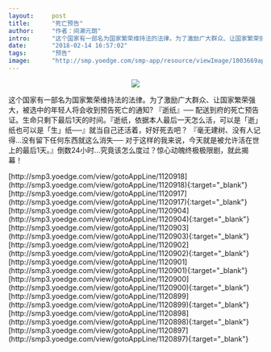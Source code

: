 ```yaml
---
layout:     post
title:      "死亡预告"
author:     "作者：间濑元朗"
intro:      "这个国家有一部名为国家繁荣维持法的法律。为了激励广大群众、让国家繁荣强大，被选中的年轻人将会收到预告死亡的通知? 『逝纸』── 配送到府的死亡预告证。生命只剩下最后1天的时间。『逝纸，依据本人最后一天怎么活，可以是「逝」纸也可以是「生」纸──』就当自己还活着，好好死去吧？ 『毫无建树、没有人记得…没有留下任何东西就这么消失── 对于这样的我来说，今天就是被允许活在世上的最后1天。』倒数24小时…究竟该怎么度过？惊心动魄终极极限剧，就此揭幕！"
date:       "2018-02-14 16:57:02"
tags:       "预告"
image:      "http://smp.yoedge.com/smp-app/resource/viewImage/1003669appline.png"
---
```

<div style="text-align: center">
<p><img src="http://smp.yoedge.com/smp-app/resource/viewImage/1003669appline.png"/></p>
</div>
<p class="post-meta">
<span>这个国家有一部名为国家繁荣维持法的法律。为了激励广大群众、让国家繁荣强大，被选中的年轻人将会收到预告死亡的通知? 『逝纸』── 配送到府的死亡预告证。生命只剩下最后1天的时间。『逝纸，依据本人最后一天怎么活，可以是「逝」纸也可以是「生」纸──』就当自己还活着，好好死去吧？ 『毫无建树、没有人记得…没有留下任何东西就这么消失── 对于这样的我来说，今天就是被允许活在世上的最后1天。』倒数24小时…究竟该怎么度过？惊心动魄终极极限剧，就此揭幕！</span>
</p>
[http://smp3.yoedge.com/view/gotoAppLine/1120918](http://smp3.yoedge.com/view/gotoAppLine/1120918){:target="_blank"}
[http://smp3.yoedge.com/view/gotoAppLine/1120917](http://smp3.yoedge.com/view/gotoAppLine/1120917){:target="_blank"}
[http://smp3.yoedge.com/view/gotoAppLine/1120904](http://smp3.yoedge.com/view/gotoAppLine/1120904){:target="_blank"}
[http://smp3.yoedge.com/view/gotoAppLine/1120903](http://smp3.yoedge.com/view/gotoAppLine/1120903){:target="_blank"}
[http://smp3.yoedge.com/view/gotoAppLine/1120902](http://smp3.yoedge.com/view/gotoAppLine/1120902){:target="_blank"}
[http://smp3.yoedge.com/view/gotoAppLine/1120901](http://smp3.yoedge.com/view/gotoAppLine/1120901){:target="_blank"}
[http://smp3.yoedge.com/view/gotoAppLine/1120900](http://smp3.yoedge.com/view/gotoAppLine/1120900){:target="_blank"}
[http://smp3.yoedge.com/view/gotoAppLine/1120899](http://smp3.yoedge.com/view/gotoAppLine/1120899){:target="_blank"}
[http://smp3.yoedge.com/view/gotoAppLine/1120898](http://smp3.yoedge.com/view/gotoAppLine/1120898){:target="_blank"}
[http://smp3.yoedge.com/view/gotoAppLine/1120897](http://smp3.yoedge.com/view/gotoAppLine/1120897){:target="_blank"}



